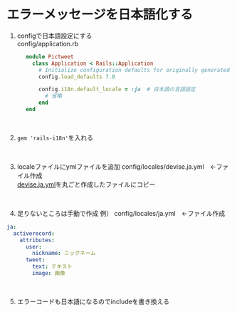 # エラーメッセージを日本語化する
1. configで日本語設定にする  
config/application.rb
```ruby
      module Pictweet
        class Application < Rails::Application
          # Initialize configuration defaults for originally generated Rails version.
          config.load_defaults 7.0

          config.i18n.default_locale = :ja  # 日本語の言語設定
            # 省略
          end
      end
```
<br>

2. ` gem 'rails-i18n' `を入れる
<br>

3. localeファイルにymlファイルを追加 
config/locales/devise.ja.yml　←ファイル作成  
[devise.ja.yml](https://github.com/tigrish/devise-i18n/blob/master/rails/locales/ja.yml)を丸ごと作成したファイルにコピー
<br>

4. 足りないところは手動で作成
例）
config/locales/ja.yml　←ファイル作成
```yml
ja:
  activerecord:
    attributes:
      user:
        nickname: ニックネーム
      tweet:
        text: テキスト
        image: 画像
```
<br>

5. エラーコードも日本語になるのでincludeを書き換える
